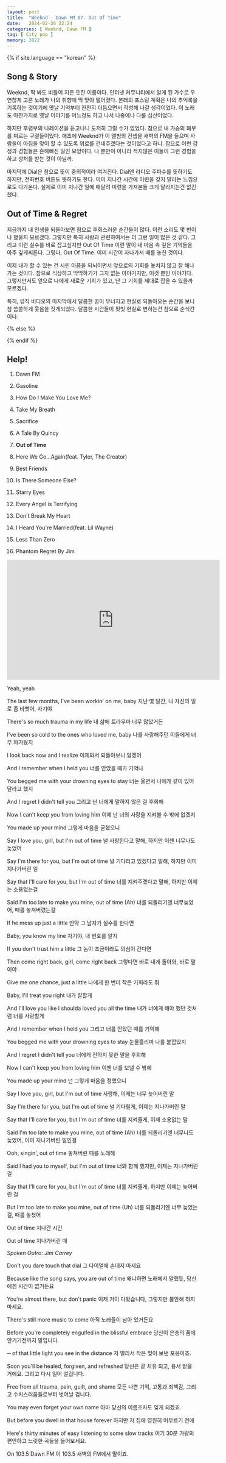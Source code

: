 ```yaml
---
layout: post
title:  "Weeknd - Dawn FM 07. Out Of Time"
date:   2024-02-26 22:24
categories: [ Weeknd, Dawn FM ]
tag: [ City pop ]
memory: 2022
---
```


{% if site.language == "korean" %}

## Song & Story

Weeknd, 딱 봐도 비틀어 지은 듯한 이름이다. 인터넷 커뮤니티에서 알게 된 가수로 우연찮게 고른 노래가 나의 취향에 딱 맞아 떨어졌다. 본래의 포스팅 계획은 나의 추억록을 기록하는 것이기에 옛날 기억부터 찬찬히 더듬으면서 작성해 나갈 생각이었다. 이 노래도 마찬가지로 옛날 이야기를 어느정도 하고 나서 나중에나 다룰 심산이었다.

하지만 후렴부의 나레이션을 듣고나니 도저히 그럴 수가 없었다. 참으로 내 가슴의 폐부를 찌르는 구절들이었다. 애초에 Weeknd가 이 앨범의 컨셉을 새벽의 FM을 들으며 사람들이 아침을 맞이 할 수 있도록 위로를 건네주겠다는 것이었다고 하니. 참으로 이런 감정과 경험들은 흔해빠진 일인 모양이다. 나 뿐만이 아니라 적지않은 이들이 그런 경험을 하고 상처를 받는 것이 아닐까.

마지막에 Dial은 참으로 뜻이 중의적이라 여겨진다. Dial엔 라디오 주파수를 뜻하기도 하지만, 전화번호 버튼도 뜻하기도 한다. 이미 지나간 시간에 미련을 갖지 말라는 느낌으로도 다가온다. 실제로 이미 지나간 일에 매달려 미련을 가져본들 크게 달라지는건 없긴했다.

## Out of Time & Regret

지금까지 내 인생을 되돌아보면 참으로 후회스러운 순간들이 많다. 이런 소리도 몇 번이나 했을지 모르겠다. 그렇지만 특히 사랑과 관련하여서는 더 그런 일이 많은 것 같다. 그리고 이런 실수를 바로 잡고싶지만 Out Of Time 이란 말이 내 마음 속 깊은 기억들을 아주 깊게찌른다. 그렇다, Out Of Time. 이미 시간이 자나가서 때를 놓친 것이다.

이제 내가 할 수 있는 건 시린 아픔을 되뇌이면서 앞으로의 기회를 놓치지 않고 잘 해나가는 것이다. 참으로 식상하고 딱딱하기가 그지 없는 이야기지만, 이것 뿐인 이야기다. 그렇지만서도 앞으로 나에게 새로운 기회가 있고, 난 그 기회를 제대로 잡을 수 있을까 모르겠다.

특히, 뮤직 비디오의 마지막에서 달콤한 꿈이 무너지고 현실로 되돌아오는 순간을 보니 참 씁쓸하게 웃음을 짓게되었다. 달콤한 시간들이 핏빛 현실로 변하는건 참으로 순식간이다.

{% else %}

{% endif %}

## Help!

1. Dawn FM

2. Gasoline

3. How Do I Make You Love Me?

4. Take My Breath

5. Sacrifice

6. A Tale By Quincy

7. **Out of Time**

8. Here We Go...Again(feat. Tyler, The Creator)

9. Best Friends

10. Is There Someone Else?

11. Starry Eyes

12. Every Angel is Terrifying

13. Don't Break My Heart

14. I Heard You're Married(feat. Lil Wayne)

15. Less Than Zero

16. Phantom Regret By Jim

<iframe width="560" height="315" src="https://www.youtube.com/embed/2fDzCWNS3ig?si=ZW4q9H4cn-mZApyg" title="YouTube video player" frameborder="0" allow="accelerometer; autoplay; clipboard-write; encrypted-media; gyroscope; picture-in-picture; web-share" allowfullscreen></iframe>

Yeah, yeah

The last few months, I've been workin' on me, baby
지난 몇 달간, 나 자신의 일로 좀 바빳어, 자기야

There's so much trauma in my life
내 삶에 트라우마 너무 많았거든

I've been so cold to the ones who loved me, baby
나를 사랑해주던 이들에게 너무 차가웠지

I look back now and I realize
이제와서 되돌아보니 알겠어


And I remember when I held you
너를 안았을 때가 기억나

You begged me with your drowning eyes to stay
너는 울면서 나에게 같이 있어달라고 했지

And I regret I didn't tell you
그리고 난 너에게 말하지 않은 걸 후회해

Now I can't keep you from loving him
이제 난 너의 사랑을 지켜볼 수 밖에 없겠지

You made up your mind
그렇게 마음을 굳혔으니


Say I love you, girl, but I'm out of time
널 사랑한다고 말해, 하지만 이젠 너무나도 늦었어

Say I'm there for you, but I'm out of time
널 기다리고 있겠다고 말해, 하지만 이미 지나가버린 일

Say that I'll care for you, but I'm out of time
너를 지켜주곘다고 말해, 하지만 이제는 소용없는걸

Said I'm too late to make you mine, out of time (Ah)
너를 되돌리기엔 너무늦었어, 때를 놓쳐버렸는걸


If he mess up just a little
만약 그 남자가 실수를 한다면

Baby, you know my line
자기야, 내 번호를 알지

If you don't trust him a little
그 놈이 조금이라도 의심이 간다면

Then come right back, girl, come right back
그렇다면 바로 내게 돌아와, 바로 말이야

Give me one chance, just a little
나에게 한 번더 작은 기회라도 줘

Baby, I'll treat you right
내가 잘할게

And I'll love you like I shoulda loved you all the time
내가 너에게 해야 했던 것처럼 너를 사랑할게


And I remember when I held you
그리고 너를 안았던 때를 기억해

You begged me with your drowning eyes to stay
눈물흘리며 나를 붙잡았지

And I regret I didn't tell you
너에게 전하지 못한 말을 후회해

Now I can't keep you from loving him
이젠 너를 보낼 수 밖에

You made up your mind
넌 그렇게 마음을 정했으니

Say I love you, girl, but I'm out of time
사랑해, 이제는 너무 늦어버린 말

Say I'm there for you, but I'm out of time
널 기다릴게, 이제는 지나가버린 말

Say that I'll care for you, but I'm out of time
너를 지켜줄게, 이제 소용없는 말

Said I'm too late to make you mine, out of time (Ah)
너를 되돌리기엔 너무나도 늦었어, 이미 지나가버린 일인걸


Ooh, singin', out of time
놓쳐버린 때를 노래해

Said I had you to myself, but I'm out of time
너와 함께 했지만, 이제는 지나가버린 걸

Say that I'll care for you, but I'm out of time
너를 지켜줄게, 하지만 이제는 늦어버린 걸

But I'm too late to make you mine, out of time (Uh)
너를 되돌리기엔 너무 늦었는걸, 때를 놓쳤어

Out of time
지나간 시간

Out of time
지나가버린 때

*Spoken Outro: Jim Carrey*

Don't you dare touch that dial
그 다이얼에 손대지 마세요

Because like the song says, you are out of time
왜냐하면 노래에서 말했듯, 당신에겐 시간이 없거든요

You're almost there, but don't panic
이제 거이 다왔습니다, 그렇지만 불안해 하지마세요.

There's still more music to come
아직 노래들이 남아 있거든요

Before you're completely engulfed in the blissful embrace
당신이 은총의 품에 안기기전까지 말입니다.

─ of that little light you see in the distance
저 멀리서 작은 빛이 보낸 포옹이죠.

Soon you'll be healed, forgiven, and refreshed
당신은 곧 치유 되고, 용서 받을 거에요. 그리고 다시 일어 설겁니다.

Free from all trauma, pain, guilt, and shame
모든 나쁜 기억, 고통과 죄책감, 그리고 수치스러움들로부터 벗어날 겁니다.

You may even forget your own name
아마 당신의 이름조차도 잊게 되겠죠.

But before you dwell in that house forever
하지만 저 집에 영원히 머무르기 전에

Here's thirty minutes of easy listening to some slow tracks
여기 30분 가량의 편안하고 느릿한 곡들을 들어보세요.

On 103.5 Dawn FM
이 103.5 새벽의 FM에서 말이죠.